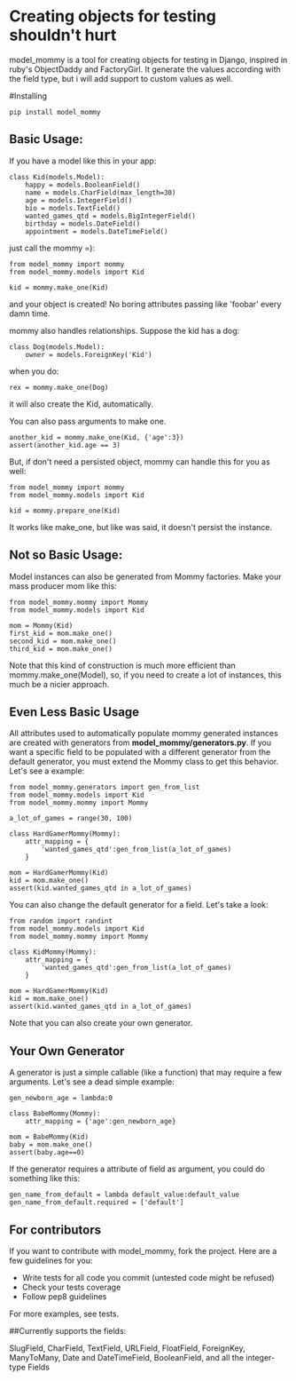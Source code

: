 # Creating objects for testing shouldn't hurt

model_mommy is a tool for creating objects for testing in Django, inspired in ruby's ObjectDaddy and FactoryGirl.
It generate the values according with the field type, but i will add support to custom values as well.

#Installing

    pip install model_mommy

## Basic Usage:

If you have a model like this in your app:

    class Kid(models.Model):
        happy = models.BooleanField()
        name = models.CharField(max_length=30)
        age = models.IntegerField()
        bio = models.TextField()
        wanted_games_qtd = models.BigIntegerField()
        birthday = models.DateField()
        appointment = models.DateTimeField()

just call the mommy =):

    from model_mommy import mommy
    from model_mommy.models import Kid

    kid = mommy.make_one(Kid)


and your object is created! No boring attributes passing like 'foobar' every damn time.


mommy also handles relationships. Suppose the kid has a dog:

    class Dog(models.Model):
        owner = models.ForeignKey('Kid')

when you do:

    rex = mommy.make_one(Dog)

it will also create the Kid, automatically.

You can also pass arguments to make one.

    another_kid = mommy.make_one(Kid, {'age':3})
    assert(another_kid.age == 3)

But, if don't need a persisted object, mommy can handle this for you as well:

    from model_mommy import mommy
    from model_mommy.models import Kid

    kid = mommy.prepare_one(Kid)

It works like make_one, but like was said, it doesn't persist the instance.

## Not so Basic Usage:

Model instances can also be generated from Mommy factories. Make your
mass producer mom like this:

    from model_mommy.mommy import Mommy
    from model_mommy.models import Kid

    mom = Mommy(Kid)
    first_kid = mom.make_one()
    second_kid = mom.make_one()
    third_kid = mom.make_one()

Note that this kind of construction is much more efficient than
mommy.make_one(Model), so, if you need to create a lot of instances,
this much be a nicier approach.

## Even Less Basic Usage

All attributes used to automatically populate mommy generated instances
are created with generators from **model_mommy/generators.py**. If you want
a specific field to be populated with a different generator from the default
generator, you must extend the Mommy class to get this behavior. Let's see a example:

    from model_mommy.generators import gen_from_list
    from model_mommy.models import Kid
    from model_mommy.mommy import Mommy

    a_lot_of_games = range(30, 100)

    class HardGamerMommy(Mommy):
        attr_mapping = {
            'wanted_games_qtd':gen_from_list(a_lot_of_games)
        }

    mom = HardGamerMommy(Kid)
    kid = mom.make_one()
    assert(kid.wanted_games_qtd in a_lot_of_games)

You can also change the default generator for a field. Let's take a look:

    from random import randint
    from model_mommy.models import Kid
    from model_mommy.mommy import Mommy

    class KidMommy(Mommy):
        attr_mapping = {
            'wanted_games_qtd':gen_from_list(a_lot_of_games)
        }

    mom = HardGamerMommy(Kid)
    kid = mom.make_one()
    assert(kid.wanted_games_qtd in a_lot_of_games)

Note that you can also create your own generator.

## Your Own Generator

A generator is just a simple callable (like a function) that may require a few arguments.
Let's see a dead simple example:

    gen_newborn_age = lambda:0

    class BabeMommy(Mommy):
        attr_mapping = {'age':gen_newborn_age}

    mom = BabeMommy(Kid)
    baby = mom.make_one()
    assert(baby.age==0)

If the generator requires a attribute of field as argument, you could do something like this:

    gen_name_from_default = lambda default_value:default_value
    gen_name_from_default.required = ['default']

## For contributors

If you want to contribute with model_mommy, fork the project. Here are a few guidelines for you:
 
 * Write tests for all code you commit (untested code might be refused)
 * Check your tests coverage
 * Follow pep8 guidelines

For more examples, see tests.

##Currently supports the fields:

SlugField, CharField, TextField, URLField, FloatField, ForeignKey, ManyToMany, 
Date and DateTimeField, BooleanField, and all the integer-type Fields
